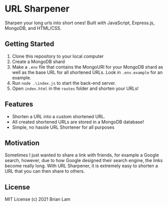 # URL Sharpener

Sharpen your long urls into short ones! Built with JavaScript, Express.js, MongoDB, and HTML/CSS. 

## Getting Started
1. Clone this repository to your local computer
2. Create a MongoDB shard
3. Make a `.env` file that contains the MongoURI for your MongoDB shard as well as the base URL for all shortened URLs. Look in `.env.example` for an example.
4. Run `node .\index.js` to start the back-end server.
5. Open `index.html` in the `routes` folder and shorten your URLs!

## Features
* Shorten a URL into a custom shortened URL.
* All created shortened URLs are stored in a MongoDB database!
* Simple, no hassle URL Shortener for all purposes

## Motivation
Sometimes I just wanted to share a link with friends, for example a Google search, however, due to how Google designed their search engine, the links become really long. With URL Sharpener, it is extremely easy to shorten a URL that you can then share to others.

## License
MIT License (c) 2021 Brian Lam
